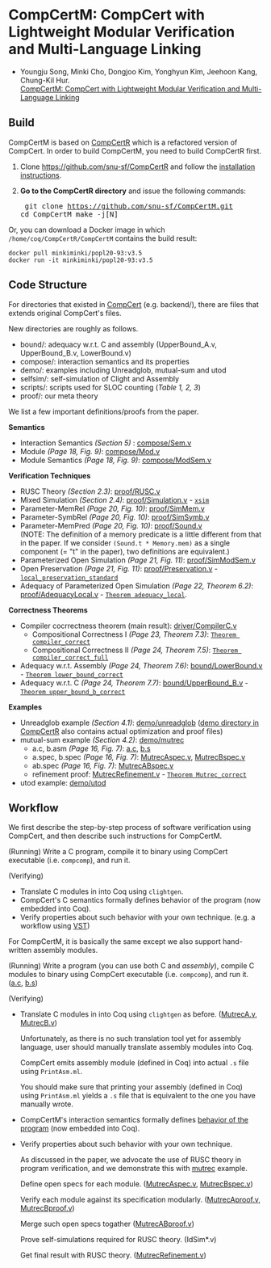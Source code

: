 # CompCertM: CompCert with Lightweight Modular Verification and Multi-Language Linking
- Youngju Song, Minki Cho, Dongjoo Kim, Yonghyun Kim, Jeehoon Kang, Chung-Kil Hur.  
[CompCertM: CompCert with Lightweight Modular Verification and Multi-Language Linking](https://sf.snu.ac.kr/compcertm/)

## Build
CompCertM is based on [CompCertR](https://github.com/snu-sf/CompCertR) which is a refactored version of CompCert. In order to build CompCertM, you need to build CompCertR first.
1) Clone https://github.com/snu-sf/CompCertR and follow the [installation instructions](https://github.com/snu-sf/CompCertR#installation-instructions).  

2) **Go to the CompCertR directory** and issue the following commands: <pre>
git clone https://github.com/snu-sf/CompCertM.git
cd CompCertM
make -j[N]</pre>


Or, you can download a Docker image in which `/home/coq/CompCertR/CompCertM` contains the build result:
```
docker pull minkiminki/popl20-93:v3.5
docker run -it minkiminki/popl20-93:v3.5
```

## Code Structure

For directories that existed in [CompCert](https://github.com/AbsInt/CompCert) (e.g. backend/), there are files that extends original CompCert's files.

New directories are roughly as follows.

- bound/: adequacy w.r.t. C and assembly (UpperBound_A.v, UpperBound_B.v, LowerBound.v)  
- compose/: interaction semantics and its properties  
- demo/: examples including Unreadglob, mutual-sum and utod
- selfsim/: self-simulation of Clight and Assembly  
- scripts/: scripts used for SLOC counting (_Table 1, 2, 3_)  
- proof/: our meta theory


We list a few important definitions/proofs from the paper.

**Semantics**  
- Interaction Semantics _(Section 5)_ : [compose/Sem.v](compose/Sem.v)  
- Module _(Page 18, Fig. 9)_: [compose/Mod.v](compose/Mod.v)  
- Module Semantics _(Page 18, Fig. 9)_: [compose/ModSem.v](compose/ModSem.v#L138)  

**Verification Techniques**  
- RUSC Theory _(Section 2.3)_: [proof/RUSC.v](proof/RUSC.v)  
- Mixed Simulation _(Section 2.4)_: [proof/Simulation.v](proof/Simulation.v) - [`xsim`](proof/Simulation.v#L486)  
- Parameter-MemRel _(Page 20, Fig. 10)_: [proof/SimMem.v](proof/SimMem.v)  
- Parameter-SymbRel _(Page 20, Fig. 10)_: [proof/SimSymb.v](proof/SimSymb.v)  
- Parameter-MemPred _(Page 20, Fig. 10)_: [proof/Sound.v](proof/Sound.v)  
(NOTE: The definition of a memory predicate is a little different from that in the paper. If we consider `(Sound.t * Memory.mem)` as a single component (= "t" in the paper), two definitions are equivalent.)  
- Parameterized Open Simulation _(Page 21, Fig. 11)_: [proof/SimModSem.v](proof/SimModSem.v)  
- Open Preservation _(Page 21, Fig. 11)_: [proof/Preservation.v](proof/Preservation.v) - [`local_preservation_standard`](proof/Preservation.v#L102)  
- Adequacy of Parameterized Open Simulation _(Page 22, Theorem 6.2)_: [proof/AdequacyLocal.v](proof/AdequacyLocal.v) - [`Theorem adequacy_local`](proof/AdequacyLocal.v#L705).  

**Correctness Theorems**  
- Compiler cocrrectness theorem (main result): [driver/CompilerC.v](driver/CompilerC.v)
  + Compositional Correctness I _(Page 23, Theorem 7.3)_: [`Theorem compiler_correct`](driver/CompilerC.v#L633)
  + Compositional Correctness II _(Page 24, Theorem 7.5)_: [`Theorem compiler_correct_full`](driver/CompilerC.v#L712)  
- Adequacy w.r.t. Assembly _(Page 24, Theorem 7.6)_: [bound/LowerBound.v](bound/LowerBound.v) - [`Theorem lower_bound_correct`](bound/LowerBound.v#L2395)
- Adequacy w.r.t. C _(Page 24, Theorem 7.7)_: [bound/UpperBound_B.v](bound/UpperBound_B.v) - [`Theorem upper_bound_b_correct`](bound/UpperBound_B.v#L1349)  

**Examples**  
- Unreadglob example _(Section 4.1)_: [demo/unreadglob](demo/unreadglob) ([demo directory in CompCertR](https://github.com/snu-sf/CompCertR/tree/v3.5_adapt/demo) also contains actual optimization and proof files)  
- mutual-sum example _(Section 4.2)_: [demo/mutrec](demo/mutrec)
  + a.c, b.asm _(Page 16, Fig. 7)_: [a.c](demo/mutrec/a.c), [b.s](demo/mutrec/b.s)
  + a.spec, b.spec _(Page 16, Fig. 7)_: [MutrecAspec.v](demo/mutrec/MutrecAspec.v), [MutrecBspec.v](demo/mutrec/MutrecBspec.v)
  + ab.spec _(Page 16, Fig. 7)_: [MutrecABspec.v](demo/mutrec/MutrecABspec.v)
  + refinement proof: [MutrecRefinement.v](demo/mutrec/MutrecRefinement.v) - [`Theorem Mutrec_correct`](demo/mutrec/MutrecRefinement.v#L144)
- utod example: [demo/utod](demo/utod)  

## Workflow

We first describe the step-by-step process of software verification using CompCert, and then describe such instructions for CompCertM.

(Running)
Write a C program, compile it to binary using CompCert executable (i.e. `compcomp`), and run it.

(Verifying)
- Translate C modules in into Coq using `clightgen`.
- CompCert's C semantics formally defines behavior of the program (now embedded into Coq).
- Verify properties about such behavior with your own technique. (e.g. a workflow using [VST](https://www.cs.princeton.edu/~appel/vc/Verif_sumarray.html))

For CompCertM, it is basically the same except we also support hand-written assembly modules.

(Running)
Write a program (you can use both C and *assembly*), compile C modules to binary using CompCert executable (i.e. `compcomp`), and run it. ([a.c](demo/mutrec/a.c), [b.s](demo/mutrec/b.s))

(Verifying)
- Translate C modules in into Coq using `clightgen` as before. ([MutrecA.v](demo/mutrec/MutrecA.v), [MutrecB.v](demo/mutrec/MutrecB.v))

  Unfortunately, as there is no such translation tool yet for assembly language, user should manually translate assembly modules into Coq.

  CompCert emits assembly module (defined in Coq) into actual `.s` file using `PrintAsm.ml`.

  You should make sure that printing your assembly (defined in Coq) using `PrintAsm.ml` yields a `.s` file that is equivalent to the one you have manually wrote.
- CompCertM's interaction semantics formally defines [behavior of the program]((https://github.com/snu-sf/CompCertM/blob/v3.5/demo/mutrec/MutrecRefinement.v#L149)) (now embedded into Coq). 
- Verify properties about such behavior with your own technique.

  As discussed in the paper, we advocate the use of RUSC theory in program verification, and we demonstrate this with [mutrec](demo/mutrec) example.
  
  Define open specs for each module. ([MutrecAspec.v](demo/mutrec/MutrecAspec.v), [MutrecBspec.v](demo/mutrec/MutrecBspec.v))
  
  Verify each module against its specification modularly. ([MutrecAproof.v](demo/mutrec/MutrecAproof.v), [MutrecBproof.v](demo/mutrec/MutrecBproof.v))
  
  Merge such open specs togather ([MutrecABproof.v](demo/mutrec/MutrecABproof.v))
  
  Prove self-simulations required for RUSC theory. (IdSim*.v)
  
  Get final result with RUSC theory. ([MutrecRefinement.v](demo/mutrec/MutrecRefinement.v))
